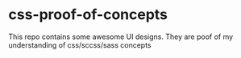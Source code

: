 # css-proof-of-concepts
This repo contains some awesome UI designs. They are poof of my understanding of css/sccss/sass concepts
